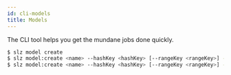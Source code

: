 ```yaml
---
id: cli-models
title: Models
---
```


The CLI tool helps you get the mundane jobs done quickly.

```bash
$ slz model create
$ slz model:create <name> --hashKey <hashKey> [--rangeKey <rangeKey>] --capacity 5,5
$ slz model:create <name> --hashKey <hashKey> [--rangeKey <rangeKey>] --autoscale 5-500,70
```

